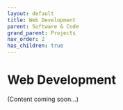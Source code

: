 ```yaml
---
layout: default
title: Web Development
parent: Software & Code
grand_parent: Projects
nav_order: 2
has_children: true
---
```


# Web Development

(Content coming soon...)
